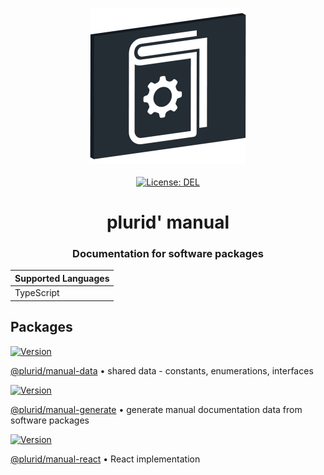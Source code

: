<p align="center">
    <img src="https://raw.githubusercontent.com/plurid/manual/master/about/identity/manual-logo.png" height="250px">
    <br />
    <br />
    <a target="_blank" href="https://github.com/plurid/manual/blob/master/LICENSE">
        <img src="https://img.shields.io/badge/license-DEL-blue.svg?colorB=1380C3&style=for-the-badge" alt="License: DEL">
    </a>
</p>



<h1 align="center">
    plurid' manual
</h1>


<h3 align="center">
    Documentation for software packages
</h3>



| Supported Languages |
| ------------------- |
| TypeScript          |



## Packages

<a target="_blank" href="https://www.npmjs.com/package/@plurid/manual-data">
    <img src="https://img.shields.io/npm/v/@plurid/manual-data.svg?logo=npm&colorB=1380C3&style=for-the-badge" alt="Version">
</a>

[@plurid/manual-data][manual-data] • shared data - constants, enumerations, interfaces

[manual-data]: https://github.com/plurid/manual/tree/master/packages/manual-data


<a target="_blank" href="https://www.npmjs.com/package/@plurid/manual-generate">
    <img src="https://img.shields.io/npm/v/@plurid/manual-generate.svg?logo=npm&colorB=1380C3&style=for-the-badge" alt="Version">
</a>

[@plurid/manual-generate][manual-generate] • generate manual documentation data from software packages

[manual-generate]: https://github.com/plurid/manual/tree/master/packages/manual-generate


<a target="_blank" href="https://www.npmjs.com/package/@plurid/manual-react">
    <img src="https://img.shields.io/npm/v/@plurid/manual-react.svg?logo=npm&colorB=1380C3&style=for-the-badge" alt="Version">
</a>

[@plurid/manual-react][manual-react] • React implementation

[manual-react]: https://github.com/plurid/manual/tree/master/packages/manual-react
